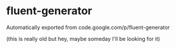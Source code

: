 # fluent-generator
Automatically exported from code.google.com/p/fluent-generator

(this is really old but hey, maybe someday I'll be looking for it)
